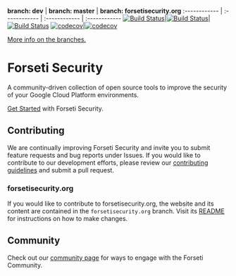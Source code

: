 **branch: dev** | **branch: master** | **branch: forsetisecurity.org**
:------------ | :------------ | :------------ | :------------
[![Build Status](https://travis-ci.org/GoogleCloudPlatform/forseti-security.svg?branch=dev)](https://travis-ci.org/GoogleCloudPlatform/forseti-security)|[![Build Status](https://travis-ci.org/GoogleCloudPlatform/forseti-security.svg?branch=master)](https://travis-ci.org/GoogleCloudPlatform/forseti-security)|[![Build Status](https://travis-ci.org/GoogleCloudPlatform/forseti-security.svg?branch=forsetisecurity.org)](https://travis-ci.org/GoogleCloudPlatform/forseti-security)
[![codecov](https://codecov.io/gh/GoogleCloudPlatform/forseti-security/branch/dev/graph/badge.svg)](https://codecov.io/gh/GoogleCloudPlatform/forseti-security)|[![codecov](https://codecov.io/gh/GoogleCloudPlatform/forseti-security/branch/master/graph/badge.svg)](https://codecov.io/gh/GoogleCloudPlatform/forseti-security)

[More info on the branches.](https://forsetisecurity.org/docs/latest/develop/branch-management.html)

# Forseti Security
A community-driven collection of open source tools to improve the security of 
your Google Cloud Platform environments.

[Get Started](https://forsetisecurity.org/docs/latest/setup/install.html)
with Forseti Security.

## Contributing
We are continually improving Forseti Security and invite you to submit feature
requests and bug reports under Issues. If you would like to contribute to our
development efforts, please review our
[contributing guidelines](/.github/CONTRIBUTING.md) and submit a pull request.

### forsetisecurity.org
If you would like to contribute to forsetisecurity.org, the website and its
content are contained in the `forsetisecurity.org` branch. Visit its
[README](https://github.com/GoogleCloudPlatform/forseti-security/tree/forsetisecurity.org)
for instructions on how to make changes.

## Community
Check out our [community page](http://forsetisecurity.org/community/) for ways
to engage with the Forseti Community.

